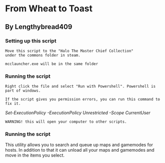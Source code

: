# From Wheat to Toast
## By Lengthybread409
    

### Setting up this script
    
    Move this script to the "Halo The Master Chief Collection"
    under the commons folder in steam.

    mcclauncher.exe will be in the same folder
    
### Running the script 
    
    Right click the file and select "Run with Powershell". Powershell is part of windows.
    
    If the script gives you permission errors, you can run this command to fix it.
*Set-ExecutionPolicy -ExecutionPolicy Unrestricted -Scope CurrentUser*

    WARNING! this will open your computer to other scripts. 

### Running the script 
   
   This utility allows you to search and queue up maps and gamemodes for hosts.
   In addition to that it can unload all your maps and gamemodes and move in the items you select.

